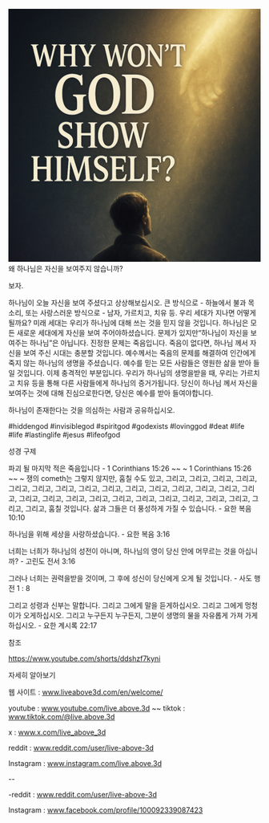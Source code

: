 ![Video cover image](../cover.jpeg)
왜 하나님은 자신을 보여주지 않습니까?

보자.

하나님이 오늘 자신을 보여 주셨다고 상상해보십시오.
큰 방식으로 - 하늘에서 불과 목소리,
또는 사랑스러운 방식으로 - 남자, 가르치고, 치유 등.
우리 세대가 지나면 어떻게 될까요?
미래 세대는 우리가 하나님에 대해 쓰는 것을 믿지 않을 것입니다.
하나님은 모든 새로운 세대에게 자신을 보여 주어야하셨습니다.
문제가 있지만“하나님이 자신을 보여주는 하나님”은 아닙니다.
진정한 문제는 죽음입니다.
죽음이 없다면, 하나님 께서 자신을 보여 주신 시대는 충분할 것입니다.
예수께서는 죽음의 문제를 해결하여 인간에게 죽지 않는 하나님의 생명을 주셨습니다.
예수를 믿는 모든 사람들은 영원한 삶을 받아 들일 것입니다.
이제 충격적인 부분입니다.
우리가 하나님의 생명을받을 때, 우리는 가르치고 치유 등을 통해 다른 사람들에게 하나님의 증거가됩니다.
당신이 하나님 께서 자신을 보여주는 것에 대해 진심으로한다면, 당신은 예수를 받아 들여야합니다.

하나님이 존재한다는 것을 의심하는 사람과 공유하십시오.


#hiddengod #invisiblegod #spiritgod #godexists #lovinggod #deat #life #life #lastinglife #jesus #lifeofgod


성경 구제

파괴 될 마지막 적은 죽음입니다 - 1 Corinthians 15:26 ~~ ~ 1 Corinthians 15:26 ~~ ~ 쟁의 cometh는 그렇지 않지만, 훔칠 수도 있고, 그리고, 그리고, 그리고, 그리고, 그리고, 그리고, 그리고, 그리고, 그리고, 그리고, 그리고, 그리고, 그리고, 그리고, 그리고, 그리고, 그리고, 그리고, 그리고, 그리고, 그리고, 그리고, 그리고, 그리고, 그리고, 그리고, 그리고, 훔칠 것입니다. 삶과 그들은 더 풍성하게 가질 수 있습니다. - 요한 복음 10:10

하나님을 위해 세상을 사랑하셨습니다. - 요한 복음 3:16

너희는 너희가 하나님의 성전이 아니며, 하나님의 영이 당신 안에 머무르는 것을 아십니까? - 고린도 전서 3:16

그러나 너희는 권력을받을 것이며, 그 후에 성신이 당신에게 오게 될 것입니다. - 사도 행전 1 : 8

그리고 성령과 신부는 말합니다. 그리고 그에게 말을 듣게하십시오. 그리고 그에게 멍청이가 오게하십시오. 그리고 누구든지 누구든지, 그분이 생명의 물을 자유롭게 가져 가게하십시오. - 요한 계시록 22:17

참조


https://www.youtube.com/shorts/ddshzf7kyni

자세히 알아보기


웹 사이트 : www.liveabove3d.com/en/welcome/

youtube : www.youtube.com/live.above.3d ~~ tiktok : www.tiktok.com/@live.above.3d

x : www.x.com/live_above_3d

reddit : www.reddit.com/user/live-above-3d

Instagram : www.instagram.com/live.above.3d

--

-reddit : www.reddit.com/user/live-above-3d

Instagram : www.facebook.com/profile/100092339087423